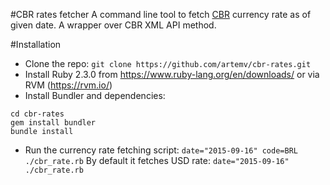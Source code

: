 #CBR rates fetcher
A command line tool to fetch [CBR](http://cbr.ru) currency rate as of given date. A wrapper over CBR XML API method.

#Installation
* Clone the repo: `git clone https://github.com/artemv/cbr-rates.git`
* Install Ruby 2.3.0 from https://www.ruby-lang.org/en/downloads/ or via RVM (https://rvm.io/)
* Install Bundler and dependencies:
```
cd cbr-rates
gem install bundler
bundle install
```
* Run the currency rate fetching script: `date="2015-09-16" code=BRL ./cbr_rate.rb`
By default it fetches USD rate: `date="2015-09-16" ./cbr_rate.rb`
